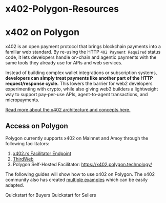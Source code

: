 # x402-Polygon-Resources

# x402 on Polygon

x402 is an open payment protocol that brings blockchain payments 
into a familiar web standard. By re-using the HTTP `402 Payment Required` 
status code, it lets developers handle on-chain and agentic payments with 
the same tools they already use for APIs and web services.

Instead of building complex wallet integrations or subscription systems, 
**developers can simply treat payments like another part of the HTTP request/response 
cycle.** This lowers the barrier for web2 developers experimenting with crypto, 
while also giving web3 builders a lightweight way to support pay-per-use APIs, 
agent-to-agent transactions, and micropayments.

[Read more about the x402 architecture and concepts here.](https://x402.gitbook.io/x402)

## Access on Polygon

Polygon currently supports x402 on Mainnet and Amoy through the following facilitators:

1. [x402.rs Facilitator Endpoint](https://facilitator.x402.rs/)
2. [ThirdWeb](https://playground.thirdweb.com/payments/x402)
3. Polygon Self-Hosted Facilitator: https://x402.polygon.technology/

The following guides will show how to use x402 on Polygon. The x402 community also has
created [multiple examples](https://github.com/coinbase/x402/tree/main/examples/typescript) 
which can be easily adapted.

Quickstart for Buyers
Quickstart for Sellers


